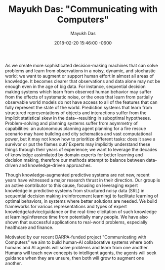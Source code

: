 ﻿---
layout: single
title:  'Mayukh Das: "Communicating with Computers"'
date:   2018-02-20 15:46:00 -0600
categories: research-highlights
author: Mayukh Das
---

As we create more sophisticated decision-making machines that can solve problems and learn from observations in a noisy, dynamic, and stochastic world; we want to augment or support human effort in almost all areas of knowledge. It becomes clearer that observations and data alone may not be enough even in the age of big data. For instance, sequential decision making systems which learn from observed human behavior may suffer from the effects of systematic noise, or the ones that learn from partially observable world models do not have access to all of the features that can fully represent the state of the world. Prediction systems that learn from structured representations of objects and interactions suffer from the implicit statistical skew in the data--resulting in suboptimal hypotheses. Problem-solving and planning systems suffer from asymmetry of capabilities: an autonomous planning agent planning for a fire rescue scenario may have building and city schematics and vast computational power, but it may not know how to prioritize different tasks: does it save a survivor or put the flames out? Experts may implicitly understand these things through their years of experience; we want to leverage the decades of knowledge assimilated by domain experts for better learning and decision making, therefore our methods attempt to balance between data-driven and knowledge-driven approaches.

Though knowledge-augmented predictive systems are not new, recent years have witnessed a major research thrust in their direction. Our group is an active contributor to this cause, focusing on leveraging expert knowledge in predictive systems from structured noisy data (SRL) in sequential decision making (reinforcement learning) to facilitate learning of optimal behaviors, in systems where better solutions are needed. We build frameworks for various representations and types of expert knowledge/advice/guidance or the real-time elicitation of such knowledge at learning/inference time from potentially many people. We have also shown that successful applications to real-world problems, especially healthcare and finance.

Motivated by our recent DARPA-funded project "Communicating with Computers" we aim to build human-AI collaborative systems where both humans and AI agents will solve problems and learn from one another. Humans will teach new concepts to intelligent agents, the agents will seek guidance when they are unsure, then both will grow to augment one another.
